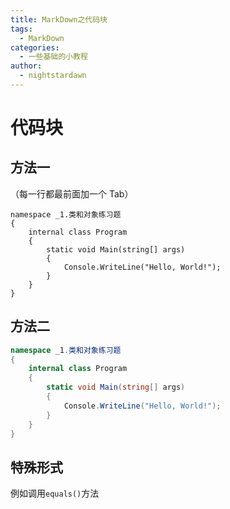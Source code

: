```yaml
---
title: MarkDown之代码块
tags:
  - MarkDown
categories:
  - 一些基础的小教程
author:
  - nightstardawn
---
```


# 代码块

## 方法一

（每一行都最前面加一个 Tab）

    namespace _1.类和对象练习题
    {
        internal class Program
        {
            static void Main(string[] args)
            {
                Console.WriteLine("Hello, World!");
            }
        }
    }

## 方法二

```cs
namespace _1.类和对象练习题
{
    internal class Program
    {
        static void Main(string[] args)
        {
            Console.WriteLine("Hello, World!");
        }
    }
}
```

## 特殊形式

例如调用`equals()`方法
